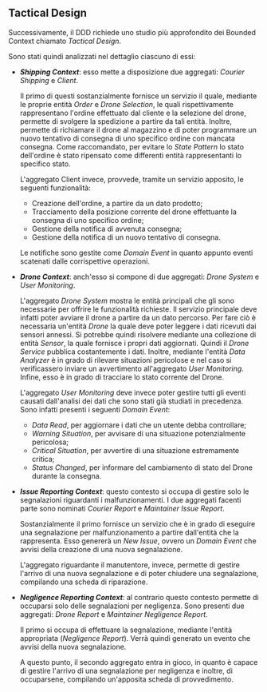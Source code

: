 ## Tactical Design

Successivamente, il DDD richiede uno studio più approfondito dei Bounded Context chiamato _Tactical Design_.

Sono stati quindi analizzati nel dettaglio ciascuno di essi:
* _**Shipping Context**_: esso mette a disposizione due aggregati: _Courier Shipping_ e _Client_.

  Il primo di questi sostanzialmente fornisce un servizio il quale, mediante le proprie entità _Order_
  e _Drone Selection_, le quali rispettivamente rappresentano l'ordine effettuato dal cliente e
  la selezione del drone, permette di svolgere la spedizione a partire da tali entità.
  Inoltre, permette di richiamare il drone al magazzino e di poter programmare un nuovo tentativo
  di consegna di uno specifico ordine con mancata consegna.
  Come raccomandato, per evitare lo _State Pattern_ lo stato dell'ordine è stato ripensato come differenti entità
  rappresentanti lo specifico stato.

  L'aggregato Client invece, provvede, tramite un servizio apposito, le seguenti funzionalità:
    * Creazione dell'ordine, a partire da un dato prodotto;
    * Tracciamento della posizione corrente del drone effettuante la consegna di uno specifico ordine;
    * Gestione della notifica di avvenuta consegna;
    * Gestione della notifica di un nuovo tentativo di consegna.

  Le notifiche sono gestite come _Domain Event_ in quanto appunto eventi scatenati dalle corrispettive operazioni.


* _**Drone Context**_: anch'esso si compone di due aggregati: _Drone System_ e _User Monitoring_.

  L'aggregato _Drone System_ mostra le entità principali che gli sono necessarie per offrire le funzionalità
  richieste. Il servizio principale deve infatti poter avviare il drone a partire da un dato percorso.
  Per fare ciò è necessaria un'entità _Drone_ la quale deve poter leggere i dati ricevuti dai sensori annessi.
  Si potrebbe quindi risolvere mediante una collezione di entità _Sensor_, la quale fornisce i propri dati aggiornati.
  Quindi il _Drone Service_ pubblica costantemente i dati. Inoltre, mediante l'entità _Data Analyzer_ è in grado di 
  rilevare situazioni pericolose e nel caso si verificassero inviare un avvertimento all'aggregato _User Monitoring_. 
  Infine, esso è in grado di tracciare lo stato corrente del Drone.

  L'aggregato _User Monitoring_ deve invece poter gestire tutti gli eventi causati dall'analisi dei dati che sono stati
  già studiati in precedenza.
  Sono infatti presenti i seguenti _Domain Event_:
    * _Data Read_, per aggiornare i dati che un utente debba controllare;
    * _Warning Situation_, per avvisare di una situazione potenzialmente pericolosa;
    * _Critical Situation_, per avvertire di una situazione estremamente critica;
    * _Status Changed_, per informare del cambiamento di stato del Drone durante la consegna.


* _**Issue Reporting Context**_: questo contesto si occupa di gestire solo le segnalazioni
  riguardanti i malfunzionamenti. I due aggregati facenti parte sono nominati _Courier Report_ e
  _Maintainer Issue Report_.

  Sostanzialmente il primo fornisce un servizio che è in grado di eseguire una segnalazione per
  malfunzionamento a partire dall'entità che la rappresenta. Esso genererà un _New Issue_, ovvero un
  _Domain Event_ che avvisi della creazione di una nuova segnalazione.

  L'aggregato riguardante il manutentore, invece, permette di gestire l'arrivo di una nuova segnalazione
  e di poter chiudere una segnalazione, compilando una scheda di riparazione.


* _**Negligence Reporting Context**_: al contrario questo contesto permette di occuparsi solo delle
  segnalazioni per negligenza. Sono presenti due aggregati: _Drone Report_ e _Maintainer Negligence Report_.

  Il primo si occupa di effettuare la segnalazione, mediante l'entità appropriata (_Negligence Report_).
  Verrà quindi generato un evento che avvisi della nuova segnalazione.

  A questo punto, il secondo aggregato entra in gioco, in quanto è capace di gestire l'arrivo di una
  segnalazione per negligenza e inoltre, di occuparsene, compilando un'apposita scheda
  di provvedimento.
